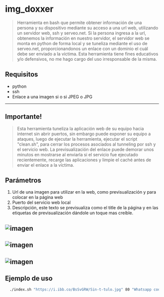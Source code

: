 # img_doxxer
> Herramienta en bash que permite obtener información de una persona y su dispositivo mediante su acceso a una url web, utilizando un servidor web, ssh y serveo.net.
> Si la persona ingresa a la url, obtenemos la información en nuestro servidor, el servidor web se monta en python de forma local y se tuneliza mediante el uso de serveo.net, proporcionandonos un enlace con un dominio
> el cuál debe ser enviado a la víctima. Esta herramienta tiene fines educativos y/o defensivos, no me hago cargo del uso irresponsable de la misma.

## Requisitos 
- python
- ssh
- Enlace a una imagen si o si JPEG o JPG
----

## Importante!
> Esta herramienta tuneliza la aplicación web de su equipo hacia internet sin abrir puertos, sin embargo puede exponer su equipo a ataques, luego de ejecutar la herramienta, ejecutar el script "clean.sh", para
> cerrar los procesos asociados al tunneling por ssh y el servicio web.
> La previsualización del enlace puede demorar unos minutos en mostrarse al enviarla si el servicio fue ejecutado recientemente, recarge las aplicaciones y limpie el caché antes de enviar el enlace a la víctima.

## Parámetros
1. Url de una imagen para utilizar en la web, como previsualización y para colocar en la página web
2. Puerto del servicio web local
2. Descripción, este texto se previsualiza como el title de la página y en las etiquetas de previsualización dándole un toque mas creíble.

![imagen](https://github.com/SebSecRepos/img_doxxer/assets/130188315/569336e8-011b-46e2-bb62-bf5d9be2bcae)
----
![imagen](https://github.com/SebSecRepos/img_doxxer/assets/130188315/81c6ed44-e48d-45e4-b7c2-7c9344e41fa3)
----
![imagen](https://github.com/SebSecRepos/img_doxxer/assets/130188315/1207ef64-af37-4297-bc78-9f1a82fa9934)
----


## Ejemplo de uso 

```bash
  ./index.sh "https://i.ibb.co/BsSvGRW/Sin-t-tulo.jpg" 80 "Whatsapp code" 
```



